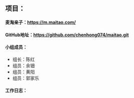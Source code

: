 ## 项目：

#### 麦淘亲子：https://m.maitao.com/

#### GitHub地址：https://github.com/chenhong074/maitao.git

#### 小组成员：
- 组长：陈红
- 组员：余钿
- 组员：黄阳
- 组员：郭家乐
        
#### 工作日志：
